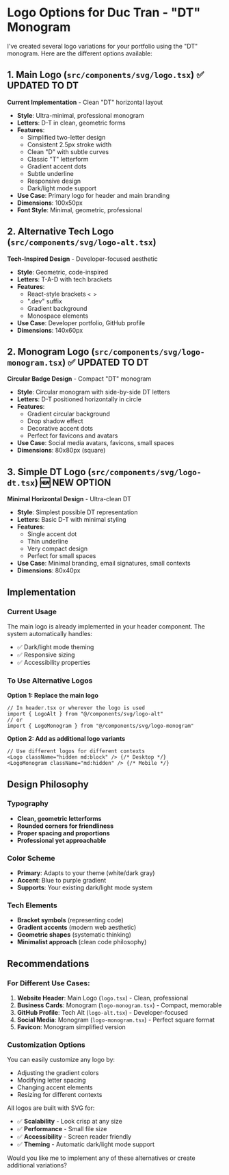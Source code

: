 # Logo Options for Duc Tran - "DT" Monogram

I've created several logo variations for your portfolio using the "DT" monogram. Here are the different options available:

## 1. Main Logo (`src/components/svg/logo.tsx`) ✅ **UPDATED TO DT**
**Current Implementation** - Clean "DT" horizontal layout
- **Style**: Ultra-minimal, professional monogram
- **Letters**: D-T in clean, geometric forms
- **Features**: 
  - Simplified two-letter design
  - Consistent 2.5px stroke width
  - Clean "D" with subtle curves
  - Classic "T" letterform
  - Gradient accent dots
  - Subtle underline
  - Responsive design
  - Dark/light mode support
- **Use Case**: Primary logo for header and main branding
- **Dimensions**: 100x50px
- **Font Style**: Minimal, geometric, professional

## 2. Alternative Tech Logo (`src/components/svg/logo-alt.tsx`)
**Tech-Inspired Design** - Developer-focused aesthetic
- **Style**: Geometric, code-inspired
- **Letters**: T-A-D with tech brackets
- **Features**: 
  - React-style brackets `< >`
  - ".dev" suffix
  - Gradient background
  - Monospace elements
- **Use Case**: Developer portfolio, GitHub profile
- **Dimensions**: 140x60px

## 2. Monogram Logo (`src/components/svg/logo-monogram.tsx`) ✅ **UPDATED TO DT**
**Circular Badge Design** - Compact "DT" monogram
- **Style**: Circular monogram with side-by-side DT letters
- **Letters**: D-T positioned horizontally in circle
- **Features**: 
  - Gradient circular background
  - Drop shadow effect
  - Decorative accent dots
  - Perfect for favicons and avatars
- **Use Case**: Social media avatars, favicons, small spaces
- **Dimensions**: 80x80px (square)

## 3. Simple DT Logo (`src/components/svg/logo-dt.tsx`) 🆕 **NEW OPTION**
**Minimal Horizontal Design** - Ultra-clean DT
- **Style**: Simplest possible DT representation
- **Letters**: Basic D-T with minimal styling
- **Features**: 
  - Single accent dot
  - Thin underline
  - Very compact design
  - Perfect for small spaces
- **Use Case**: Minimal branding, email signatures, small contexts
- **Dimensions**: 80x40px

## Implementation

### Current Usage
The main logo is already implemented in your header component. The system automatically handles:
- ✅ Dark/light mode theming
- ✅ Responsive sizing
- ✅ Accessibility properties

### To Use Alternative Logos

**Option 1: Replace the main logo**
```tsx
// In header.tsx or wherever the logo is used
import { LogoAlt } from "@/components/svg/logo-alt"
// or
import { LogoMonogram } from "@/components/svg/logo-monogram"
```

**Option 2: Add as additional logo variants**
```tsx
// Use different logos for different contexts
<Logo className="hidden md:block" /> {/* Desktop */}
<LogoMonogram className="md:hidden" /> {/* Mobile */}
```

## Design Philosophy

### Typography
- **Clean, geometric letterforms**
- **Rounded corners for friendliness**
- **Proper spacing and proportions**
- **Professional yet approachable**

### Color Scheme
- **Primary**: Adapts to your theme (white/dark gray)
- **Accent**: Blue to purple gradient
- **Supports**: Your existing dark/light mode system

### Tech Elements
- **Bracket symbols** (representing code)
- **Gradient accents** (modern web aesthetic)
- **Geometric shapes** (systematic thinking)
- **Minimalist approach** (clean code philosophy)

## Recommendations

### For Different Use Cases:

1. **Website Header**: Main Logo (`logo.tsx`) - Clean, professional
2. **Business Cards**: Monogram (`logo-monogram.tsx`) - Compact, memorable
3. **GitHub Profile**: Tech Alt (`logo-alt.tsx`) - Developer-focused
4. **Social Media**: Monogram (`logo-monogram.tsx`) - Perfect square format
5. **Favicon**: Monogram simplified version

### Customization Options

You can easily customize any logo by:
- Adjusting the gradient colors
- Modifying letter spacing
- Changing accent elements
- Resizing for different contexts

All logos are built with SVG for:
- ✅ **Scalability** - Look crisp at any size
- ✅ **Performance** - Small file size
- ✅ **Accessibility** - Screen reader friendly
- ✅ **Theming** - Automatic dark/light mode support

Would you like me to implement any of these alternatives or create additional variations?
